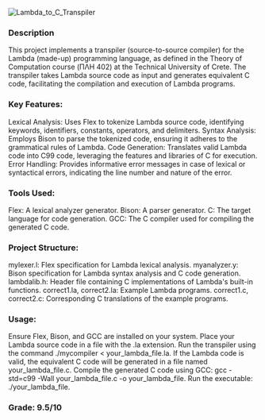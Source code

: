 ![Lambda_to_C_Transpiler](https://github.com/user-attachments/assets/ff92d0e3-04b9-47d7-abeb-034435cb71cf)

### Description
This project implements a transpiler (source-to-source compiler) for the Lambda (made-up) programming language, as defined in the Theory of Computation course (ΠΛΗ 402) at the Technical University of Crete. The transpiler takes Lambda source code as input and generates equivalent C code, facilitating the compilation and execution of Lambda programs.

### Key Features:

Lexical Analysis: Uses Flex to tokenize Lambda source code, identifying keywords, identifiers, constants, operators, and delimiters.
Syntax Analysis: Employs Bison to parse the tokenized code, ensuring it adheres to the grammatical rules of Lambda.
Code Generation: Translates valid Lambda code into C99 code, leveraging the features and libraries of C for execution.
Error Handling: Provides informative error messages in case of lexical or syntactical errors, indicating the line number and nature of the error.

### Tools Used:

Flex: A lexical analyzer generator.
Bison: A parser generator.
C: The target language for code generation.
GCC: The C compiler used for compiling the generated C code.

### Project Structure:

mylexer.l: Flex specification for Lambda lexical analysis.
myanalyzer.y: Bison specification for Lambda syntax analysis and C code generation.
lambdalib.h: Header file containing C implementations of Lambda's built-in functions.
correct1.la, correct2.la: Example Lambda programs.
correct1.c, correct2.c: Corresponding C translations of the example programs.

### Usage:

Ensure Flex, Bison, and GCC are installed on your system.
Place your Lambda source code in a file with the .la extension.
Run the transpiler using the command ./mycompiler < your_lambda_file.la.
If the Lambda code is valid, the equivalent C code will be generated in a file named your_lambda_file.c.
Compile the generated C code using GCC: gcc -std=c99 -Wall your_lambda_file.c -o your_lambda_file.
Run the executable: ./your_lambda_file.

### Grade: 9.5/10
